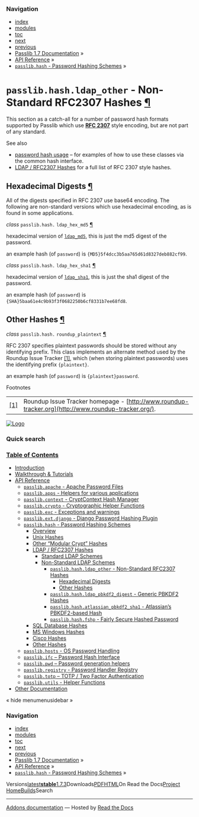 <!-- Source: https://passlib.readthedocs.io/en/stable/lib/passlib.hash.ldap_other.html -->

### Navigation

- [index](https://passlib.readthedocs.io/en/stable/genindex.html "General Index")
- [modules](https://passlib.readthedocs.io/en/stable/py-modindex.html "Python Module Index")
- [toc](https://passlib.readthedocs.io/en/stable/contents.html "Table Of Contents")
- [next](https://passlib.readthedocs.io/en/stable/lib/passlib.hash.ldap_pbkdf2_digest.html "passlib.hash.ldap_pbkdf2_digest - Generic PBKDF2 Hashes")
- [previous](https://passlib.readthedocs.io/en/stable/lib/passlib.hash.ldap_crypt.html "passlib.hash.ldap_crypt - LDAP crypt() Wrappers")
- [Passlib 1.7 Documentation](https://passlib.readthedocs.io/en/stable/index.html) »
- [API Reference](https://passlib.readthedocs.io/en/stable/lib/index.html) »
- [`passlib.hash` \- Password Hashing Schemes](https://passlib.readthedocs.io/en/stable/lib/passlib.hash.html) »

# `passlib.hash.ldap_other` \- Non-Standard RFC2307 Hashes [¶](https://passlib.readthedocs.io/en/stable/lib/passlib.hash.ldap_other.html\#passlib-hash-ldap-other-non-standard-rfc2307-hashes "Permalink to this headline")

This section as a catch-all for a number of password hash
formats supported by Passlib which use [**RFC 2307**](https://tools.ietf.org/html/rfc2307.html) style encoding,
but are not part of any standard.

See also

- [password hash usage](https://passlib.readthedocs.io/en/stable/narr/hash-tutorial.html#password-hash-examples) –
for examples of how to use these classes via the common hash interface.
- [LDAP / RFC2307 Hashes](https://passlib.readthedocs.io/en/stable/lib/passlib.hash.html#ldap-hashes) for a full list of RFC 2307 style hashes.

## Hexadecimal Digests [¶](https://passlib.readthedocs.io/en/stable/lib/passlib.hash.ldap_other.html\#hexadecimal-digests "Permalink to this headline")

All of the digests specified in RFC 2307 use base64 encoding.
The following are non-standard versions which use hexadecimal
encoding, as is found in some applications.

_class_ `passlib.hash.` `ldap_hex_md5` [¶](https://passlib.readthedocs.io/en/stable/lib/passlib.hash.ldap_other.html#passlib.hash.ldap_hex_md5 "Permalink to this definition")

hexadecimal version of [`ldap_md5`](https://passlib.readthedocs.io/en/stable/lib/passlib.hash.ldap_std.html#passlib.hash.ldap_md5 "passlib.hash.ldap_md5"),
this is just the md5 digest of the password.

an example hash (of `password`) is `{MD5}5f4dcc3b5aa765d61d8327deb882cf99`.

_class_ `passlib.hash.` `ldap_hex_sha1` [¶](https://passlib.readthedocs.io/en/stable/lib/passlib.hash.ldap_other.html#passlib.hash.ldap_hex_sha1 "Permalink to this definition")

hexadecimal version of [`ldap_sha1`](https://passlib.readthedocs.io/en/stable/lib/passlib.hash.ldap_std.html#passlib.hash.ldap_sha1 "passlib.hash.ldap_sha1"),
this is just the sha1 digest of the password.

an example hash (of `password`) is `{SHA}5baa61e4c9b93f3f0682250b6cf8331b7ee68fd8`.

## Other Hashes [¶](https://passlib.readthedocs.io/en/stable/lib/passlib.hash.ldap_other.html\#other-hashes "Permalink to this headline")

_class_ `passlib.hash.` `roundup_plaintext` [¶](https://passlib.readthedocs.io/en/stable/lib/passlib.hash.ldap_other.html#passlib.hash.roundup_plaintext "Permalink to this definition")

RFC 2307 specifies plaintext passwords should be stored
without any identifying prefix.
This class implements an alternate method used by the Roundup Issue Tracker [\[1\]](https://passlib.readthedocs.io/en/stable/lib/passlib.hash.ldap_other.html#roundup),
which (when storing plaintext passwords) uses the identifying prefix `{plaintext}`.

an example hash (of `password`) is `{plaintext}password`.

Footnotes

|     |     |
| --- | --- |
| [\[1\]](https://passlib.readthedocs.io/en/stable/lib/passlib.hash.ldap_other.html#id1) | Roundup Issue Tracker homepage - [http://www.roundup-tracker.org](http://www.roundup-tracker.org/). |

[![Logo](https://passlib.readthedocs.io/en/stable/_static/masthead.png)](https://passlib.readthedocs.io/en/stable/index.html "index")

### Quick search

### [Table of Contents](https://passlib.readthedocs.io/en/stable/contents.html)

- [Introduction](https://passlib.readthedocs.io/en/stable/index.html)
- [Walkthrough & Tutorials](https://passlib.readthedocs.io/en/stable/narr/index.html)
- [API Reference](https://passlib.readthedocs.io/en/stable/lib/index.html)
  - [`passlib.apache` \- Apache Password Files](https://passlib.readthedocs.io/en/stable/lib/passlib.apache.html)
  - [`passlib.apps` \- Helpers for various applications](https://passlib.readthedocs.io/en/stable/lib/passlib.apps.html)
  - [`passlib.context` \- CryptContext Hash Manager](https://passlib.readthedocs.io/en/stable/lib/passlib.context.html)
  - [`passlib.crypto` \- Cryptographic Helper Functions](https://passlib.readthedocs.io/en/stable/lib/passlib.crypto.html)
  - [`passlib.exc` \- Exceptions and warnings](https://passlib.readthedocs.io/en/stable/lib/passlib.exc.html)
  - [`passlib.ext.django` \- Django Password Hashing Plugin](https://passlib.readthedocs.io/en/stable/lib/passlib.ext.django.html)
  - [`passlib.hash` \- Password Hashing Schemes](https://passlib.readthedocs.io/en/stable/lib/passlib.hash.html)
    - [Overview](https://passlib.readthedocs.io/en/stable/lib/passlib.hash.html#overview)
    - [Unix Hashes](https://passlib.readthedocs.io/en/stable/lib/passlib.hash.html#unix-hashes)
    - [Other “Modular Crypt” Hashes](https://passlib.readthedocs.io/en/stable/lib/passlib.hash.html#other-modular-crypt-hashes)
    - [LDAP / RFC2307 Hashes](https://passlib.readthedocs.io/en/stable/lib/passlib.hash.html#ldap-rfc2307-hashes)
      - [Standard LDAP Schemes](https://passlib.readthedocs.io/en/stable/lib/passlib.hash.html#standard-ldap-schemes)
      - [Non-Standard LDAP Schemes](https://passlib.readthedocs.io/en/stable/lib/passlib.hash.html#non-standard-ldap-schemes)
        - [`passlib.hash.ldap_other` \- Non-Standard RFC2307 Hashes](https://passlib.readthedocs.io/en/stable/lib/passlib.hash.ldap_other.html#)
          - [Hexadecimal Digests](https://passlib.readthedocs.io/en/stable/lib/passlib.hash.ldap_other.html#hexadecimal-digests)
          - [Other Hashes](https://passlib.readthedocs.io/en/stable/lib/passlib.hash.ldap_other.html#other-hashes)
        - [`passlib.hash.ldap_pbkdf2_digest` \- Generic PBKDF2 Hashes](https://passlib.readthedocs.io/en/stable/lib/passlib.hash.ldap_pbkdf2_digest.html)
        - [`passlib.hash.atlassian_pbkdf2_sha1` \- Atlassian’s PBKDF2-based Hash](https://passlib.readthedocs.io/en/stable/lib/passlib.hash.atlassian_pbkdf2_sha1.html)
        - [`passlib.hash.fshp` \- Fairly Secure Hashed Password](https://passlib.readthedocs.io/en/stable/lib/passlib.hash.fshp.html)
    - [SQL Database Hashes](https://passlib.readthedocs.io/en/stable/lib/passlib.hash.html#sql-database-hashes)
    - [MS Windows Hashes](https://passlib.readthedocs.io/en/stable/lib/passlib.hash.html#ms-windows-hashes)
    - [Cisco Hashes](https://passlib.readthedocs.io/en/stable/lib/passlib.hash.html#cisco-hashes)
    - [Other Hashes](https://passlib.readthedocs.io/en/stable/lib/passlib.hash.html#other-hashes)
  - [`passlib.hosts` \- OS Password Handling](https://passlib.readthedocs.io/en/stable/lib/passlib.hosts.html)
  - [`passlib.ifc` – Password Hash Interface](https://passlib.readthedocs.io/en/stable/lib/passlib.ifc.html)
  - [`passlib.pwd` – Password generation helpers](https://passlib.readthedocs.io/en/stable/lib/passlib.pwd.html)
  - [`passlib.registry` \- Password Handler Registry](https://passlib.readthedocs.io/en/stable/lib/passlib.registry.html)
  - [`passlib.totp` – TOTP / Two Factor Authentication](https://passlib.readthedocs.io/en/stable/lib/passlib.totp.html)
  - [`passlib.utils` \- Helper Functions](https://passlib.readthedocs.io/en/stable/lib/passlib.utils.html)
- [Other Documentation](https://passlib.readthedocs.io/en/stable/other.html)

«
hide menumenusidebar
»


### Navigation

- [index](https://passlib.readthedocs.io/en/stable/genindex.html "General Index")
- [modules](https://passlib.readthedocs.io/en/stable/py-modindex.html "Python Module Index")
- [toc](https://passlib.readthedocs.io/en/stable/contents.html "Table Of Contents")
- [next](https://passlib.readthedocs.io/en/stable/lib/passlib.hash.ldap_pbkdf2_digest.html "passlib.hash.ldap_pbkdf2_digest - Generic PBKDF2 Hashes")
- [previous](https://passlib.readthedocs.io/en/stable/lib/passlib.hash.ldap_crypt.html "passlib.hash.ldap_crypt - LDAP crypt() Wrappers")
- [Passlib 1.7 Documentation](https://passlib.readthedocs.io/en/stable/index.html) »
- [API Reference](https://passlib.readthedocs.io/en/stable/lib/index.html) »
- [`passlib.hash` \- Password Hashing Schemes](https://passlib.readthedocs.io/en/stable/lib/passlib.hash.html) »

Versions[latest](https://passlib.readthedocs.io/en/latest/lib/passlib.hash.ldap_other.html)**[stable](https://passlib.readthedocs.io/en/stable/lib/passlib.hash.ldap_other.html)**[1.7.3](https://passlib.readthedocs.io/en/1.7.3/lib/passlib.hash.ldap_other.html)Downloads[PDF](https://passlib.readthedocs.io/_/downloads/en/stable/pdf/)[HTML](https://passlib.readthedocs.io/_/downloads/en/stable/htmlzip/)On Read the Docs[Project Home](https://app.readthedocs.org/projects/passlib/?utm_source=passlib&utm_content=flyout)[Builds](https://app.readthedocs.org/projects/passlib/builds/?utm_source=passlib&utm_content=flyout)Search

* * *

[Addons documentation](https://docs.readthedocs.io/page/addons.html?utm_source=passlib&utm_content=flyout) ― Hosted by
[Read the Docs](https://about.readthedocs.com/?utm_source=passlib&utm_content=flyout)